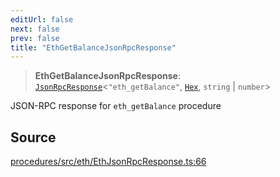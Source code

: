 ```yaml
---
editUrl: false
next: false
prev: false
title: "EthGetBalanceJsonRpcResponse"
---
```


> **EthGetBalanceJsonRpcResponse**: [`JsonRpcResponse`](/reference/tevm/jsonrpc/type-aliases/jsonrpcresponse/)\<`"eth_getBalance"`, [`Hex`](/reference/tevm/utils/type-aliases/hex/), `string` \| `number`\>

JSON-RPC response for `eth_getBalance` procedure

## Source

[procedures/src/eth/EthJsonRpcResponse.ts:66](https://github.com/evmts/tevm-monorepo/blob/main/packages/procedures/src/eth/EthJsonRpcResponse.ts#L66)
